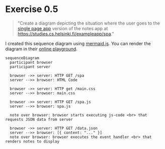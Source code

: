 # Exercise 0.5

> "Create a diagram depicting the situation where the user goes to the [single page app](https://fullstackopen.com/en/part0/fundamentals_of_web_apps#single-page-app) version of the notes app at <https://studies.cs.helsinki.fi/exampleapp/spa>."

I created this sequence diagram using [mermaid.js](http://mermaid-js.github.io). You can render the diagram in their [online playground](https://mermaid-js.github.io/mermaid-live-editor).

```mermaid
sequenceDiagram
  participant browser
  participant server

  browser ->> server: HTTP GET /spa
  server -->> browser: HTML Code

  browser ->> server: HTTP get /main.css
  server -->> browser: main.css

  browser ->> server: HTTP GET /spa.js
  server -->> browser: spa.js

  note over browser: browser starts executing js-code <br> that requests JSON data from server

  browser ->> server: HTTP GET /data.json
  server -->> browser: [{ content: "..." }]
  note over browser: browser executes the event handler <br> that renders notes to display
```
